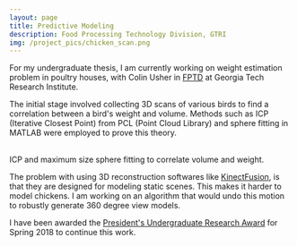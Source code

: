```yaml
---
layout: page
title: Predictive Modeling
description: Food Processing Technology Division, GTRI
img: /project_pics/chicken_scan.png
---
```


For my undergraduate thesis, I am currently working on weight estimation problem in poultry houses,
with Colin Usher in <a href="http://www.fptd.gatech.edu/robotics/grobot.html" target="blank"> FPTD</a>
at Georgia Tech Research Institute.

The initial stage involved collecting 3D scans of various birds to find a correlation
between a bird's weight and volume. Methods such as ICP (Iterative Closest Point) from
PCL (Point Cloud Library) and sphere fitting in MATLAB were employed to prove this theory.

<div class="img_row">
	<img class="col two" src="{{ site.baseurl }}/project_pics/icp.png" alt="" title="ICP matching"/>
	<img class="col one" src="{{ site.baseurl }}/project_pics/sphere_fit.png" alt="" title="Sphere fitting"/>
</div>
<div class="col three caption">
	ICP and maximum size sphere fitting to correlate volume and weight.
</div>

The problem with using 3D reconstruction softwares like
<a href="https://msdn.microsoft.com/en-us/library/dn188670.aspx" target="blank"> KinectFusion</a>,
is that they are designed for modeling static scenes. This makes it harder to model chickens. I am working on an
algorithm that would undo this motion to robustly generate 360 degree view models.

I have been awarded the <a href="http://www.undergradresearch.gatech.edu/content/presidents-undergraduate-research-awards" target="blank">
President's Undergraduate Research Award</a> for Spring 2018 to continue this work.
